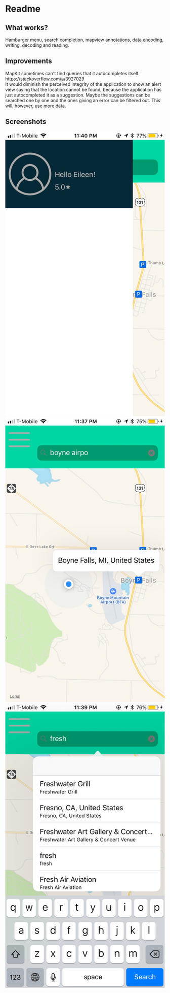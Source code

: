 # Readme
## What works?
Hamburger menu, search completion, mapview annotations, data encoding, writing, decoding and reading.
## Improvements
MapKit sometimes can't find queries that it autocompletes itself.\
https://stackoverflow.com/a/3927029  
It would diminish the perceived integrity of the application to show an alert view saying that the location cannot be found, because the application has just autocompleted it as a suggestion. Maybe the suggestions can be searched one by one and the ones giving an error can be filtered out. This will, however, use more data.
## Screenshots
![alt text](/Screenshots/hamburger_menu.jpg "Hamburger Menu")
![alt text](/Screenshots/map_view.jpg "Map View")
![alt text](/Screenshots/search_table.jpg "Search Table")
